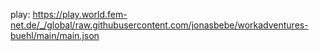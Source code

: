 play: 
https://play.world.fem-net.de/_/global/raw.githubusercontent.com/jonasbebe/workadventures-buehl/main/main.json
